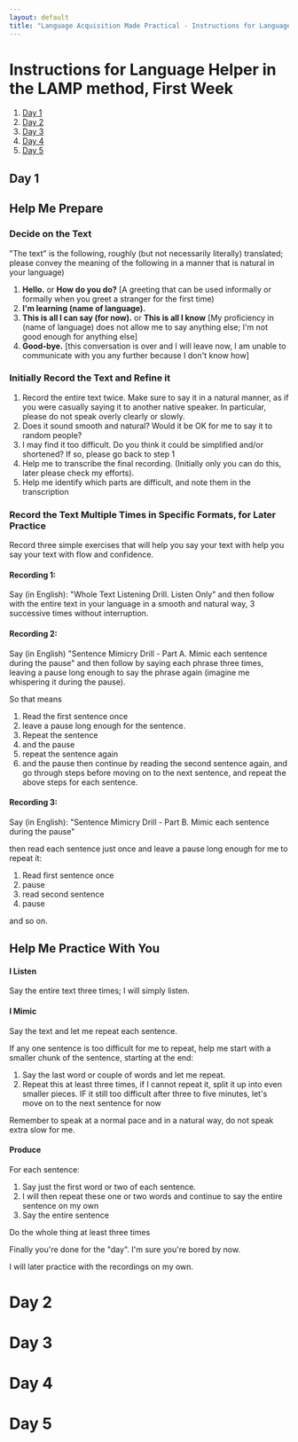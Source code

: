```yaml
---
layout: default
title: "Language Acquisition Made Practical - Instructions for Language Helper"
---
```


<div data-role="page" id="pageone">
  <div data-role="header">
  <h1> Instructions for Language Helper in the LAMP method, First Week</h1> 
</div>

 <div data-role="main" class="ui-content">
 <!--    <div data-role="collapsible">
      <h1>Click me - I'm collapsible!</h1>
      <p>I'm the expanded content.</p>
    </div>-->
 
1. [Day 1](#Monday)
2. [Day 2](#Tuesday)
3. [Day 3](#Wednesday)
4. [Day 4](#Thursday)
5. [Day 5](#Friday)


## Day 1<a name="Monday"/>

## Help Me Prepare
### Decide on the Text
"The text" is the following, roughly (but not necessarily literally) translated; please convey the meaning of the following in a manner that is natural in your language)

1. **Hello.** or **How do you do?** [A greeting that can be used informally or formally when you greet a stranger for the first time)
2. **I'm learning (name of language).**
3. **This is all I can say (for now).** or **This is all I know** [My proficiency in (name of language) does not allow me to say anything else; I'm not good enough for anything else]
4. **Good-bye.** [this conversation is over and I will leave now, I am unable to communicate with you any further because I don't know how]

### Initially Record the Text and Refine it

1. Record the entire text twice. Make sure to say it in a natural manner, as if you were casually saying it to another native speaker. In particular, please do not speak overly clearly or slowly.
2. Does it sound smooth and natural? Would it be OK for me to say it to random people?
3. I may find it too difficult. Do you think it could be simplified and/or shortened? If so, please go back to step 1
4. Help me to transcribe the final recording. (Initially only you can do this, later please check my efforts).
5. Help me identify which parts are difficult, and note them in the transcription

### Record the Text Multiple Times in Specific Formats, for Later Practice

Record three simple exercises that will help you say your text with help you say your text with flow and confidence.

#### Recording 1:

Say (in English):
"Whole Text Listening Drill. Listen Only"
and then follow with the entire text in your language in a smooth and natural way,
3 successive times without interruption.

#### Recording 2:

Say (in English)
"Sentence Mimicry Drill - Part A. Mimic each sentence during the pause"
and then follow by saying each phrase three times, leaving a pause long enough to say the phrase again (imagine me whispering it during the pause).

So that means
1. Read the first sentence once
2. leave a pause long enough for the sentence.
3. Repeat the sentence
4. and the pause
5. repeat the sentence again
6. and the pause 
then continue by reading the second sentence again, and go through steps 
before moving on to the next sentence, and repeat the above steps for each sentence.

#### Recording 3:

Say (in English):
"Sentence Mimicry Drill - Part B. Mimic each sentence during the pause"

then read each sentence just once and leave a pause long enough for me to repeat it:
1. Read first sentence once
2. pause 
3. read second sentence
4. pause

and so on.

## Help Me Practice With You
#### I Listen
Say the entire text three times; I will simply listen.
#### I Mimic
Say the text and let me repeat each sentence.

If any one sentence is too difficult for me to repeat, help me start with a smaller chunk of the sentence, starting at the end:
1. Say the last word or couple of words and let me repeat.
2. Repeat this at least three times, if I cannot repeat it, split it up into even smaller pieces. IF it still too difficult after three to five minutes, let's move on to the next sentence for now 

Remember to speak at a normal pace and in a natural way, do not speak extra slow for me.
#### Produce
For each sentence:
1. Say just the first word or two of each sentence.
2. I will then repeat these one or two words and continue to say the entire sentence on my own
3. Say the entire sentence

Do the whole thing at least three times

Finally you're done for the "day". I'm sure you're bored by now.

I will later practice with the recordings on my own.

# Day 2<a name="Tuesday"/>

# Day 3<a name="Wednesday"/>
# Day 4<a name="Thursday"/>
# Day 5<a name="Friday"/>

 </div>
